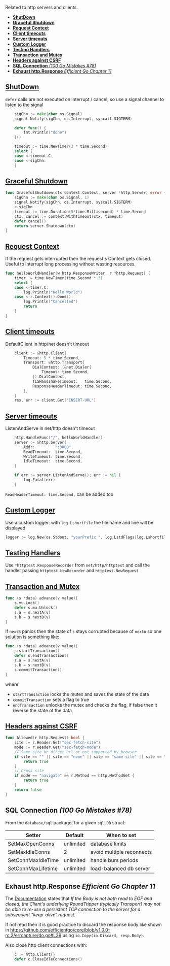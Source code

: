 Related to http servers and clients.

- [**ShutDown**](#shutdown)
- [**Graceful Shutdown**](#graceful-shutdown)
- [**Request Context**](#request-context)
- [**Client timeouts**](#client-timeouts)
- [**Server timeouts**](#server-timeouts)
- [**Custom Logger**](#custom-logger)
- [**Testing Handlers**](#testing-handlers)
- [**Transaction and Mutex**](#transaction-and-mutex)
- [**Headers against CSRF**](#headers-against-csrf)
- [**SQL Connection** *(100 Go Mistakes #78)*](#sql-connection-100-go-mistakes-78)
- [**Exhaust http.Response** *Efficient Go Chapter 11*](#exhaust-httpresponse-efficient-go-chapter-11)


## [**ShutDown**](https://www.youtube.com/watch?v=YF1qSfkDGAQ&list=PL4WJSMupJdF8WPlGJQy4nlvWVWIPv7c3B&t=25m45s)

`defer` calls are not executed on interrupt / cancel, so use a signal channel to listen to the signal

```go
	sigChn := make(chan os.Signal)
	signal.Notify(sigChn, os.Interrupt, syscall.SIGTERM)

	defer func() {
		fmt.Println("done")
	}()

	timeout := time.NewTimer(3 * time.Second)
	select {
	case <-timeout.C:
	case <-sigChn:
	}
```


## [**Graceful Shutdown**](https://www.youtube.com/watch?v=9Q1RMueVHAg&t=5m50s)

```go
func GracefulShutdown(ctx context.Context, server *http.Server) error {
	sigChn := make(chan os.Signal, 1)
	signal.Notify(sigChn, os.Interrupt, syscall.SIGTERM)
	<-sigChn
	timeout := time.Duration(5*time.Millisecond) * time.Second
	ctx, cancel := context.WithTimeout(ctx, timeout)
	defer cancel()
	return server.Shutdown(ctx)
}
```


## [**Request Context**](https://www.youtube.com/watch?v=YF1qSfkDGAQ&list=PL4WJSMupJdF8WPlGJQy4nlvWVWIPv7c3B&t=31m50s)

If the request gets interrupted then the request's Context gets closed. Useful to interrupt long processing without wasting resources.

```go
func helloWorldHandler(w http.ResponseWriter, r *http.Request) {
	timer := time.NewTimer(time.Second * 3)
	select {
	case <-timer.C:
		log.Println("Hello World")
	case <-r.Context().Done():
		log.Println("Cancelled")
		return
	}
}
```


## [**Client timeouts**](https://www.youtube.com/watch?v=YF1qSfkDGAQ&list=PL4WJSMupJdF8WPlGJQy4nlvWVWIPv7c3B&t=9m)

DefaultClient in http/net doesn't timeout

```go
	client := &http.Client{
		Timeout: 5 * time.Second,
		Transport: &http.Transport{
			DialContext: (&net.Dialer{
				Timeout: time.Second,
			}).DialContext,
			TLSHandshakeTimeout:   time.Second,
			ResponseHeaderTimeout: time.Second,
		},
	}
	res, err := client.Get("INSERT-URL")
```

## [**Server timeouts**](https://www.youtube.com/watch?v=YF1qSfkDGAQ&list=PL4WJSMupJdF8WPlGJQy4nlvWVWIPv7c3B&t=13m40s)

ListenAndServe in net/http doesn't timeout

```go
	http.HandleFunc("/", helloWorldHandler)
	server := &http.Server{
		Addr:         ":3000",
		ReadTimeout:  time.Second,
		WriteTimeout: time.Second,
		IdleTimeout:  time.Second,
	}

	if err := server.ListenAndServe(); err != nil {
		log.Fatal(err)
	}
```

`ReadHeaderTimeout: time.Second,` can be added too




## [**Custom Logger**](https://www.youtube.com/watch?v=wxkEQxvxs3w&t=18m)

Use a custom logger: with `log.Lshortfile` the file name and line will be displayed

```go
logger := log.New(os.Stdout, "yourPrefix ", log.LstdFlags|log.Lshortfile)
```


## [**Testing Handlers**](https://www.youtube.com/watch?v=wxkEQxvxs3w&t=29m)

Use `*httptest.ResponseRecorder` from `net/http/httptest` and call the handler passing `httptest.NewRecorder` and `httptest.NewRequest`


## [**Transaction and Mutex**](https://www.youtube.com/watch?v=GtsSzbs-xb8&t=34m30s)

```go
func (s *data) advance(v value){
	s.mu.Lock()
	defer s.mu.Unlock()
	s.a = s.nextA(v)
	s.b = s.nextB(v)
}
```

If `nextB` panics then the state of `s` stays corrupted because of `nextA` so one solution is something like:

```go
func (s *data) advance(v value){
	s.startTransaction()
	defer s.endTransaction()
	s.a = s.nextA(v)
	s.b = s.nextB(v)
	s.commitTransaction()
}
```

where:
* `startTransaction` locks the mutex and saves the state of the data
* `commitTransaction` sets a flag to true
* `endTransaction` unlocks the mutex and checks the flag, if false then it reverse the state of the data



## [**Headers against CSRF**](https://www.youtube.com/watch?v=wvdE0M8UEEQ&t=12m30s)

```go
func Allowed(r http.Request) bool {
	site := r.Header.Get("sec-fetch-site")
	mode := r.Header.Get("sec-fetch-mode")
	// Same site or direct url or not supported by browser
	if site == "" || site == "none" || site == "same-site" || site == "same-origin" {
		return true
	}
	// Cross site
	if mode == "navigate" && r.Method == http.MethodGet {
		return true
	}
	return false
}
```

## **SQL Connection** *(100 Go Mistakes #78)*

From the `database/sql` package, for a given `sql.DB` struct:

| Setter             | Default   | When to set               |
| ------------------ | --------- | ------------------------- |
| SetMaxOpenConns    | unlimited | database limits           |
| SetMaxIdleConns    | 2         | avoid multiple reconnects |
| SetConnMaxIdleTime | unlimited | handle burs periods       |
| SetConnMaxLifetime | unlimited | load-balanced db server   |


## **Exhaust http.Response** *Efficient Go Chapter 11*

The [Documentation](https://pkg.go.dev/net/http#Client.Do) states that *If the Body is not both read to EOF and closed, the Client's underlying RoundTripper (typically Transport) may not be able to re-use a persistent TCP connection to the server for a subsequent "keep-alive" request.*


If not read then it is good practice to discard the response body like shown in https://github.com/efficientgo/core/blob/v1.0.0-rc.2/errcapture/do.go#L39 using `io.Copy(io.Discard, resp.Body)`.

Also close http client connections with:

```go
	c := http.Client{}
	defer c.CloseIdleConnections()
```